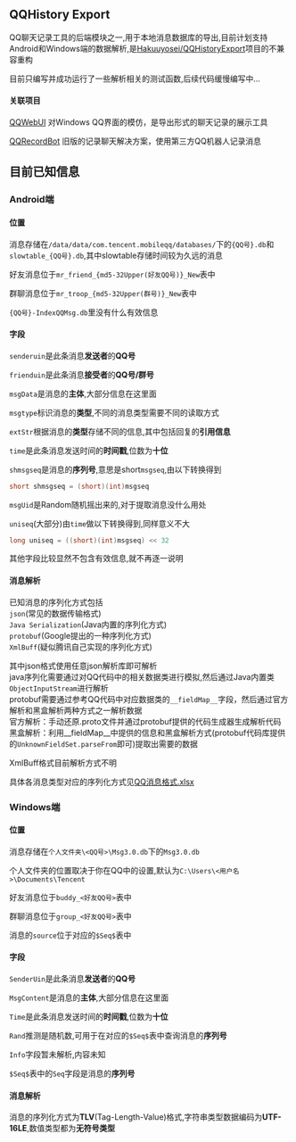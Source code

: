## QQHistory Export
QQ聊天记录工具的后端模块之一,用于本地消息数据库的导出,目前计划支持Android和Windows端的数据解析,是[Hakuuyosei/QQHistoryExport](https://github.com/Hakuuyosei/QQHistoryExport)项目的不兼容重构

目前只编写并成功运行了一些解析相关的测试函数,后续代码缓慢编写中...

#### 关联项目
[QQWebUI](https://github.com/ahzvenol/QQWebUI) 对Windows QQ界面的模仿，是导出形式的聊天记录的展示工具

[QQRecordBot](https://github.com/ahzvenol/QQWebUI](https://github.com/ahzvenol/QQRecordBot)) 旧版的记录聊天解决方案，使用第三方QQ机器人记录消息

## 目前已知信息
### Android端
#### 位置
消息存储在`/data/data/com.tencent.mobileqq/databases/`下的`{QQ号}.db`和`slowtable_{QQ号}.db`,其中slowtable存储时间较为久远的消息

好友消息位于`mr_friend_{md5-32Upper(好友QQ号)}_New`表中

群聊消息位于`mr_troop_{md5-32Upper(群号)}_New`表中

`{QQ号}-IndexQQMsg.db`里没有什么有效信息

#### 字段

`senderuin`是此条消息**发送者**的**QQ号**

`frienduin`是此条消息**接受者**的**QQ号/群号**

`msgData`是消息的**主体**,大部分信息在这里面

`msgtype`标识消息的**类型**,不同的消息类型需要不同的读取方式

`extStr`根据消息的**类型**存储不同的信息,其中包括回复的**引用信息**

`time`是此条消息发送时间的**时间戳**,位数为**十位**

`shmsgseq`是消息的**序列号**,意思是short`msgseq`,由以下转换得到
```java 
short shmsgseq = (short)(int)msgseq
```

`msgUid`是Random随机摇出来的,对于提取消息没什么用处

`uniseq`(大部分)由`time`做以下转换得到,同样意义不大
```java 
long uniseq = ((short)(int)msgseq) << 32
```
其他字段比较显然不包含有效信息,就不再逐一说明

#### 消息解析

已知消息的序列化方式包括<br/>
`json`(常见的数据传输格式)<br/>
`Java Serialization`(Java内置的序列化方式)<br/>
`protobuf`(Google提出的一种序列化方式)<br/>
`XmlBuff`(疑似腾讯自己实现的序列化方式)<br/>

其中json格式使用任意json解析库即可解析<br/>
java序列化需要通过对QQ代码中的相关数据类进行模拟,然后通过Java内置类`ObjectInputStream`进行解析<br/>
protobuf需要通过参考QQ代码中对应数据类的`__fieldMap__`字段，然后通过官方解析和黑盒解析两种方式之一解析数据<br/>
官方解析：手动还原.proto文件并通过protobuf提供的代码生成器生成解析代码<br/>
黑盒解析：利用__fieldMap__中提供的信息和黑盒解析方式(protobuf代码库提供的`UnknownFieldSet.parseFrom`即可)提取出需要的数据<br/>

XmlBuff格式目前解析方式不明

具体各消息类型对应的序列化方式见[QQ消息格式.xlsx
](https://github.com/Hakuuyosei/QQHistoryExport/blob/master/docs/QQ%E6%B6%88%E6%81%AF%E6%A0%BC%E5%BC%8F.xlsx)

### Windows端
#### 位置
消息存储在`个人文件夹\<QQ号>\Msg3.0.db`下的`Msg3.0.db`

个人文件夹的位置取决于你在QQ中的设置,默认为`C:\Users\<用户名>\Documents\Tencent`

好友消息位于`buddy_<好友QQ号>`表中

群聊消息位于`group_<好友QQ号>`表中

消息的`source`位于对应的`$Seq$`表中

#### 字段

`SenderUin`是此条消息**发送者**的**QQ号**

`MsgContent`是消息的**主体**,大部分信息在这里面

`Time`是此条消息发送时间的**时间戳**,位数为**十位**

`Rand`推测是随机数,可用于在对应的`$Seq$`表中查询消息的**序列号**

`Info`字段暂未解析,内容未知

`$Seq$`表中的`Seq`字段是消息的**序列号**

#### 消息解析

消息的序列化方式为**TLV**(Tag-Length-Value)格式,字符串类型数据编码为**UTF-16LE**,数值类型都为**无符号类型**
